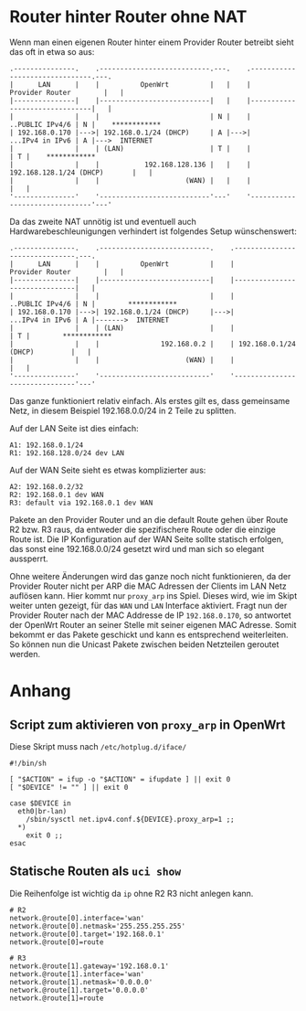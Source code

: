 # Router hinter Router ohne NAT

Wenn man einen eigenen Router hinter einem Provider Router betreibt sieht das
oft in etwa so aus:

    .---------------.    .---------------------------.---.    .-------------------------------.---.
    |      LAN      |    |          OpenWrt          |   |    |        Provider Router        |   |
    |---------------|    |---------------------------|   |    |-------------------------------|   |
    |               |    |                           | N |    |               ..PUBLIC IPv4/6 | N |    ************
    | 192.168.0.170 |--->| 192.168.0.1/24 (DHCP)     | A |--->|               ...IPv4 in IPv6 | A |--->  INTERNET
    |               |    | (LAN)                     | T |    |                               | T |    ************
    |               |    |           192.168.128.136 |   |    | 192.168.128.1/24 (DHCP)       |   |
    |               |    |                     (WAN) |   |    |                               |   |
    '---------------'    '---------------------------'---'    '-------------------------------'---'

Da das zweite NAT unnötig ist und eventuell auch Hardwarebeschleunigungen verhindert
ist folgendes Setup wünschenswert:

    .---------------.    .---------------------------.    .-------------------------------.---.
    |      LAN      |    |          OpenWrt          |    |        Provider Router        |   |
    |---------------|    |---------------------------|    |-------------------------------|   |
    |               |    |                           |    |               ..PUBLIC IPv4/6 | N |        ************
    | 192.168.0.170 |--->| 192.168.0.1/24 (DHCP)     |--->|               ...IPv4 in IPv6 | A |------->  INTERNET
    |               |    | (LAN)                     |    |                               | T |        ************
    |               |    |               192.168.0.2 |    | 192.168.0.1/24 (DHCP)         |   |
    |               |    |                     (WAN) |    |                               |   |
    '---------------'    '---------------------------'    '-------------------------------'---'

Das ganze funktioniert relativ einfach. Als erstes gilt es, dass gemeinsame
Netz, in diesem Beispiel 192.168.0.0/24 in 2 Teile zu splitten.

Auf der LAN Seite ist dies einfach:

    A1: 192.168.0.1/24
    R1: 192.168.128.0/24 dev LAN

Auf der WAN Seite sieht es etwas komplizierter aus:

    A2: 192.168.0.2/32
    R2: 192.168.0.1 dev WAN
    R3: default via 192.168.0.1 dev WAN

Pakete an den Provider Router und an die default Route gehen über Route R2 bzw.
R3 raus, da entweder die spezifischere Route oder die einzige Route ist. Die IP
Konfiguration auf der WAN Seite sollte statisch erfolgen, das sonst eine
192.168.0.0/24 gesetzt wird und man sich so elegant aussperrt.

Ohne weitere Änderungen wird das ganze noch nicht funktionieren, da der
Provider Router nicht per ARP die MAC Adressen der Clients im LAN Netz auflösen
kann.  Hier kommt nur `proxy_arp` ins Spiel. Dieses wird, wie im Skipt weiter
unten gezeigt, für das `WAN` und `LAN` Interface aktiviert. Fragt nun der
Provider Router nach der MAC Addresse de IP `192.168.0.170`, so antwortet der
OpenWrt Router an seiner Stelle mit seiner eigenen MAC Adresse. Somit bekommt
er das Pakete geschickt und kann es entsprechend weiterleiten. So können nun
die Unicast Pakete zwischen beiden Netzteilen geroutet werden.

# Anhang
## Script zum aktivieren von `proxy_arp` in OpenWrt

Diese Skript muss nach `/etc/hotplug.d/iface/`

    #!/bin/sh
  
    [ "$ACTION" = ifup -o "$ACTION" = ifupdate ] || exit 0
    [ "$DEVICE" != "" ] || exit 0
    
    case $DEVICE in
      eth0|br-lan)
        /sbin/sysctl net.ipv4.conf.${DEVICE}.proxy_arp=1 ;;
      *)
        exit 0 ;;
    esac

## Statische Routen als `uci show`

Die Reihenfolge ist wichtig da `ip` ohne R2 R3 nicht anlegen kann.

    # R2
    network.@route[0].interface='wan'
    network.@route[0].netmask='255.255.255.255'
    network.@route[0].target='192.168.0.1'
    network.@route[0]=route

    # R3
    network.@route[1].gateway='192.168.0.1'
    network.@route[1].interface='wan'
    network.@route[1].netmask='0.0.0.0'
    network.@route[1].target='0.0.0.0'
    network.@route[1]=route
